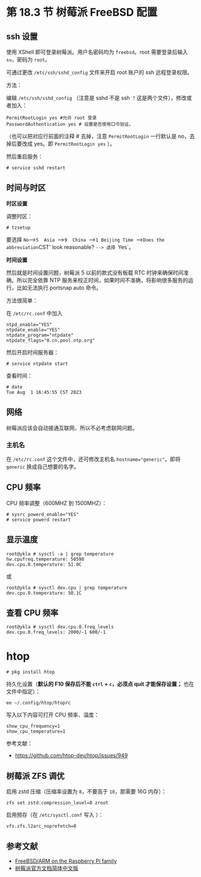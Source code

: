 # 第 18.3 节 树莓派 FreeBSD 配置

## ssh 设置
使用 XShell 即可登录树莓派。用户名密码均为 `freebsd`。root 需要登录后输入 `su`，密码为 `root`。

可通过更改 `/etc/ssh/sshd_config` 文件来开启 root 账户的 ssh 远程登录权限。

方法：

编辑 `/etc/ssh/sshd_config` （注意是 sshd 不是 ssh ！这是两个文件），修改或者加入：

```shell-session
PermitRootLogin yes #允许 root 登录
PasswordAuthentication yes # 设置是否使用口令验证。
```

（也可以把对应行前面的注释 # 去掉，注意 `PermitRootLogin` 一行默认是 no，去掉后要改成 yes。即 `PermitRootLogin yes` ）。

然后重启服务：

```shell-session
# service sshd restart
```

## 时间与时区

**时区设置**

调整时区：

```shell-session
# tzsetup
```

要选择 `No`-->`5  Asia `-->`9  China `-->`1 Beijing Time `-->` Does the abbreviation `CST' look reasonable? `--> 选择 `Yes`。


**时间设置**

然后就是时间设置问题，树莓派 5 以前的款式没有板载 RTC 时钟来确保时间准确。所以完全依靠 NTP 服务来校正时间，如果时间不准确，将影响很多服务的运行，比如无法执行 portsnap auto 命令。

方法很简单：

在 `/etc/rc.conf` 中加入

```shell-session
ntpd_enable="YES"
ntpdate_enable="YES"
ntpdate_program="ntpdate"
ntpdate_flags="0.cn.pool.ntp.org"
```

然后开启时间服务器：

```shell-session
# service ntpdate start
```

查看时间：

```shell-session
# date
Tue Aug  1 16:45:55 CST 2023
```
## 网络

树莓派应该会自动接通互联网，所以不必考虑联网问题。

### 主机名

在 `/etc/rc.conf` 这个文件中，还可修改主机名 `hostname="generic"`。即将 `generic` 换成自己想要的名字。

## CPU 频率

CPU 频率调整（600MHZ 到 1500MHZ）：

```shell-session
# sysrc powerd_enable="YES"
# service powerd restart
```
## 显示温度

```shell-session
root@ykla # sysctl -a | grep temperature
hw.cpufreq.temperature: 50598
dev.cpu.0.temperature: 51.0C
```
或
```shell-session
root@ykla # sysctl dev.cpu | grep temperature
dev.cpu.0.temperature: 50.1C
```

## 查看 CPU 频率

```shell-session
root@ykla # sysctl dev.cpu.0.freq_levels
dev.cpu.0.freq_levels: 2000/-1 600/-1
```

# htop
```shell-session
# pkg install htop
```

持久化设置（**默认的 F10 保存后不能 `ctrl` + `c`，必须点 quit 才能保存设置；** 也在文件中指定）：

```shell-session
ee ~/.config/htop/htoprc  
```

写入以下内容可打开 CPU 频率、温度：

```shell-session
show_cpu_frequency=1
show_cpu_temperature=1
```

参考文献：

- <https://github.com/htop-dev/htop/issues/949>

## 树莓派 ZFS 调优

启用 zstd 压缩（压缩率设置为 `8`，不要高于 `10`，那需要 16G 内存）：

```shell-session
zfs set zstd:compression_level=8 zroot
```

启用预存（在 `/etc/sysctl.conf` 写入 ）：

```shell-session
vfs.zfs.l2arc_noprefetch=0
```


## 参考文献

- [FreeBSD/ARM on the Raspberry Pi family](https://wiki.freebsd.org/arm/Raspberry%20Pi)
- [树莓派官方文档简体中文版](https://rpicn.bsdcn.org)